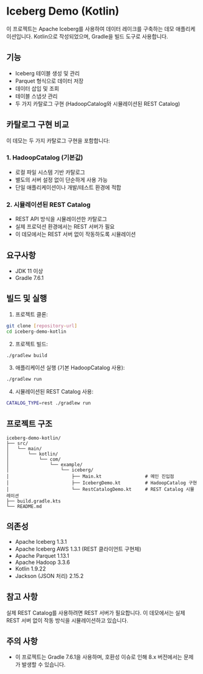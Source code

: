 # Iceberg Demo (Kotlin)

이 프로젝트는 Apache Iceberg를 사용하여 데이터 레이크를 구축하는 데모 애플리케이션입니다. Kotlin으로 작성되었으며, Gradle을 빌드 도구로 사용합니다.

## 기능

- Iceberg 테이블 생성 및 관리
- Parquet 형식으로 데이터 저장
- 데이터 삽입 및 조회
- 테이블 스냅샷 관리
- 두 가지 카탈로그 구현 (HadoopCatalog와 시뮬레이션된 REST Catalog)

## 카탈로그 구현 비교

이 데모는 두 가지 카탈로그 구현을 포함합니다:

### 1. HadoopCatalog (기본값)

- 로컬 파일 시스템 기반 카탈로그
- 별도의 서버 설정 없이 단순하게 사용 가능
- 단일 애플리케이션이나 개발/테스트 환경에 적합

### 2. 시뮬레이션된 REST Catalog

- REST API 방식을 시뮬레이션한 카탈로그
- 실제 프로덕션 환경에서는 REST 서버가 필요
- 이 데모에서는 REST 서버 없이 작동하도록 시뮬레이션

## 요구사항

- JDK 11 이상
- Gradle 7.6.1

## 빌드 및 실행

1. 프로젝트 클론:
```bash
git clone [repository-url]
cd iceberg-demo-kotlin
```

2. 프로젝트 빌드:
```bash
./gradlew build
```

3. 애플리케이션 실행 (기본 HadoopCatalog 사용):
```bash
./gradlew run
```

4. 시뮬레이션된 REST Catalog 사용:
```bash
CATALOG_TYPE=rest ./gradlew run
```

## 프로젝트 구조

```
iceberg-demo-kotlin/
├── src/
│   └── main/
│       └── kotlin/
│           └── com/
│               └── example/
│                   └── iceberg/
│                       ├── Main.kt                # 메인 진입점
│                       ├── IcebergDemo.kt         # HadoopCatalog 구현
│                       └── RestCatalogDemo.kt     # REST Catalog 시뮬레이션
├── build.gradle.kts
└── README.md
```

## 의존성

- Apache Iceberg 1.3.1
- Apache Iceberg AWS 1.3.1 (REST 클라이언트 구현체)
- Apache Parquet 1.13.1
- Apache Hadoop 3.3.6
- Kotlin 1.9.22
- Jackson (JSON 처리) 2.15.2

## 참고 사항

실제 REST Catalog를 사용하려면 REST 서버가 필요합니다. 이 데모에서는 실제 REST 서버 없이 작동 방식을 시뮬레이션하고 있습니다. 

## 주의 사항

- 이 프로젝트는 Gradle 7.6.1을 사용하며, 호환성 이슈로 인해 8.x 버전에서는 문제가 발생할 수 있습니다. 